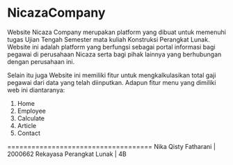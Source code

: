 # NicazaCompany
Website Nicaza Company merupakan platform yang dibuat 
untuk memenuhi tugas Ujian Tengah Semester mata kuliah Konstruksi Perangkat Lunak.
Website ini adalah platform yang berfungsi sebagai portal informasi bagi pegawai di 
perusahaan Nicaza serta bagi pihak lainnya yang berhubungan dengan perusahaan ini.

Selain itu juga Website ini memiliki fitur untuk mengkalkulasikan total gaji pegawai
dari data yang telah diinputkan. Adapun fitur menu yang dimiliki web ini diantaranya:
1. Home
2. Employee
3. Calculate
4. Article
5. Contact

====================================
Nika Qisty Fatharani | 2000662
Rekayasa Perangkat Lunak | 4B

